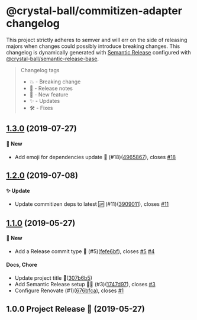 # @crystal-ball/commitizen-adapter changelog

This project strictly adheres to semver and will err on the side of releasing majors when
changes could possibly introduce breaking changes. This changelog is dynamically generated
with [Semantic Release](https://semantic-release.gitbook.io/semantic-release/) configured
with [@crystal-ball/semantic-release-base](https://github.com/crystal-ball/semantic-release-base).

> Changelog tags
>
> - 💥 - Breaking change
> - 🔖 - Release notes
> - 💖 - New feature
> - ✨ - Updates
> - 🛠 - Fixes


## [1.3.0](https://github.com/crystal-ball/commitizen-adapter/compare/v1.2.0...v1.3.0) (2019-07-27)


#### 💖 New

* Add emoji for dependencies update 💖 (#18)([4965867](https://github.com/crystal-ball/commitizen-adapter/commit/49658678689dc3e6c4fd549f244b3aff6e3e201b)), closes [#18](https://github.com/crystal-ball/commitizen-adapter/issue/18)

## [1.2.0](https://github.com/crystal-ball/commitizen-adapter/compare/v1.1.0...v1.2.0) (2019-07-08)


#### ✨ Update

* Update commitizen deps to latest 🆙 (#11)([3909011](https://github.com/crystal-ball/commitizen-adapter/commit/3909011de71df7050991114b4a345e3b60055652)), closes [#11](https://github.com/crystal-ball/commitizen-adapter/issue/11)

## [1.1.0](https://github.com/crystal-ball/commitizen-adapter/compare/v1.0.0...v1.1.0) (2019-05-27)


#### 💖 New

* Add a Release commit type 💖 (#5)([fefe6bf](https://github.com/crystal-ball/commitizen-adapter/commit/fefe6bfe75c8242f198b39a359fe957bfcadcd04)), closes [#5](https://github.com/crystal-ball/commitizen-adapter/issue/5) [#4](https://github.com/crystal-ball/commitizen-adapter/issue/4)

#### Docs, Chore

* Update project title 📝([307b6b5](https://github.com/crystal-ball/commitizen-adapter/commit/307b6b5949a01db1b63fba436e927eae27ef5bf9))
* Add Semantic Release setup 🔮✨ (#3)([1747d97](https://github.com/crystal-ball/commitizen-adapter/commit/1747d97811fd61f168c7f5d007bb83d95940b7fe)), closes [#3](https://github.com/crystal-ball/commitizen-adapter/issue/3)
* Configure Renovate (#1)([676bfca](https://github.com/crystal-ball/commitizen-adapter/commit/676bfca330b6151dd6d3d81f6ad62ab1dfeef341)), closes [#1](https://github.com/crystal-ball/commitizen-adapter/issue/1)

## 1.0.0 Project Release 🎉 (2019-05-27)
